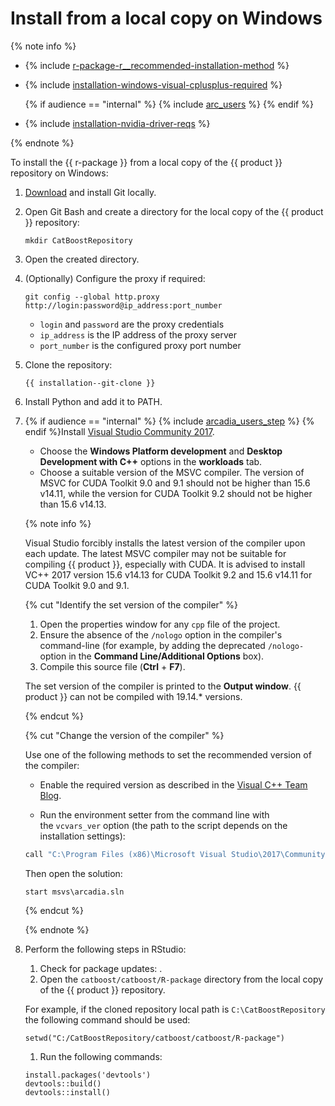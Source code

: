# Install from a local copy on Windows

{% note info %}

- {% include [r-package-r__recommended-installation-method](../_includes/work_src/reusage-installation/r__recommended-installation-method.md) %}

- {% include [installation-windows-visual-cplusplus-required](../_includes/work_src/reusage-code-examples/windows-visual-cplusplus-required.md) %}

  {% if audience == "internal" %} {% include [arc_users](../yandex_specific/_includes/arcadia_users_step.md) %} {% endif %}

- {% include [installation-nvidia-driver-reqs](../_includes/work_src/reusage-code-examples/nvidia-driver-reqs.md) %}

{% endnote %}


To install the {{ r-package }} from a local copy of the {{ product }} repository on Windows:

1. [Download](https://git-scm.com/download/) and install Git locally.

1. Open Git Bash and create a directory for the local copy of the {{ product }} repository:
    ```no-highlight
    mkdir CatBoostRepository
    ```

1. Open the created directory.

1. (Optionally) Configure the proxy if required:
    ```no-highlight
    git config --global http.proxy http://login:password@ip_address:port_number
    ```

    - `login` and `password` are the proxy credentials
    - `ip_address` is the IP address of the proxy server
    - `port_number` is the configured proxy port number

1. Clone the repository:

    ```no-highlight
    {{ installation--git-clone }}
    ```

1. Install Python and add it to PATH.

1. {% if audience == "internal" %} {% include [arcadia_users_step](../yandex_specific/_includes/arcadia_users_step.md) %} {% endif %}Install [Visual Studio Community 2017](https://www.visualstudio.com/downloads/#build-tools-for-visual-studio-2017).

    - Choose the **Windows Platform development** and **Desktop Development with C++** options in the **workloads** tab.
    - Choose a suitable version of the MSVC compiler. The version of MSVC for CUDA Toolkit 9.0 and 9.1 should not be higher than 15.6 v14.11, while the version for CUDA Toolkit 9.2 should not be higher than 15.6 v14.13.

    {% note info %}

    Visual Studio forcibly installs the latest version of the compiler upon each update. The latest MSVC compiler may not be suitable for compiling {{ product }}, especially with CUDA. It is advised to install VC++ 2017 version 15.6 v14.13 for CUDA Toolkit 9.2 and 15.6 v14.11 for CUDA Toolkit 9.0 and 9.1.

    {% cut "Identify the set version of the compiler" %}


    1. Open the properties window for any `cpp` file of the project.
    1. Ensure the absence of the `/nologo` option in the compiler's command-line (for example, by adding the deprecated `/nologo-` option in the **Command Line/Additional Options** box).
    1. Compile this source file (**Ctrl** + **F7**).

    The set version of the compiler is printed to the **Output window**. {{ product }} can not be compiled with 19.14.* versions.

    {% endcut %}

    {% cut "Change the version of the compiler" %}

    Use one of the following methods to set the recommended version of the compiler:
    - Enable the required version as described in the [Visual C++ Team Blog](https://blogs.msdn.microsoft.com/vcblog/2017/11/15/side-by-side-minor-version-msvc-toolsets-in-visual-studio-2017/).

    - Run the environment setter from the command line with the `vcvars_ver` option (the path to the script depends on the installation settings):

    ```bash
    call "C:\Program Files (x86)\Microsoft Visual Studio\2017\Community\VC\Auxiliary\Build\vcvars64.bat" -vcvars_ver=14.13
    ```

    Then open the solution:
    ```no-highlight
    start msvs\arcadia.sln
    ```
    {% endcut %}

    {% endnote %}

1. Perform the following steps in RStudio:
    1. Check for package updates: .
    1. Open the `catboost/catboost/R-package` directory from the local copy of the {{ product }} repository.

    For example, if the cloned repository local path is `C:\CatBoostRepository` the following command should be used:
    ```
    setwd("C:/CatBoostRepository/catboost/catboost/R-package")
    ```

    1. Run the following commands:

    ```no-highlight
    install.packages('devtools')
    devtools::build()
    devtools::install()
    ```


